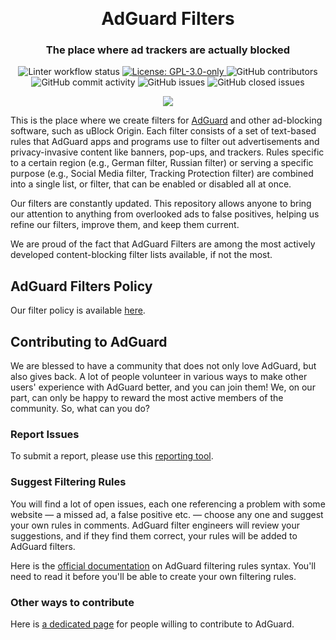 &nbsp;

<h1 align="center">AdGuard Filters</h1>
<h3 align="center">The place where ad trackers are actually blocked</h3>

<p align="center">
    <img src="https://github.com/AdguardTeam/AdguardFilters/actions/workflows/aglint.yml/badge.svg?branch=master"
         alt="Linter workflow status" />
    <a href="https://github.com/AdguardTeam/AdguardFilters/blob/master/LICENSE">
        <img src="https://img.shields.io/github/license/AdguardTeam/AdguardFilters" alt="License: GPL-3.0-only" />
    </a>
    <img alt="GitHub contributors" src="https://img.shields.io/github/contributors/AdguardTeam/AdguardFilters">
    <img alt="GitHub commit activity" src="https://img.shields.io/github/commit-activity/m/AdguardTeam/AdguardFilters" />
    <img alt="GitHub issues" src="https://img.shields.io/github/issues/AdguardTeam/AdguardFilters">
    <img alt="GitHub closed issues" src="https://img.shields.io/github/issues-closed/AdguardTeam/AdguardFilters">
</p>

<p align="center">
    <img src="https://cdn.adtidy.org/website/github.com/AdguardFilters/viking_shield.png" />
</p>

This is the place where we create filters for [AdGuard][adguard] and other
ad-blocking software, such as uBlock Origin. Each filter consists of a set of
text-based rules that AdGuard apps and programs use to filter out advertisements
and privacy-invasive content like banners, pop-ups, and trackers. Rules specific
to a certain region (e.g., German filter, Russian filter) or serving a specific
purpose (e.g., Social Media filter, Tracking Protection filter) are combined
into a single list, or filter, that can be enabled or disabled all at once.

Our filters are constantly updated. This repository allows anyone to bring our
attention to anything from overlooked ads to false positives, helping us refine
our filters, improve them, and keep them current.

We are proud of the fact that AdGuard Filters are among the most actively
developed content-blocking filter lists available, if not the most.

[adguard]: https://adguard.com/

## AdGuard Filters Policy

Our filter policy is available [here][policy].

[policy]: https://kb.adguard.com/general/adguard-filter-policy

## Contributing to AdGuard

We are blessed to have a community that does not only love AdGuard, but also
gives back. A lot of people volunteer in various ways to make other users'
experience with AdGuard better, and you can join them! We, on our part, can
only be happy to reward the most active members of the community.
So, what can you do?

### Report Issues

To submit a report, please use this [reporting tool][report].

[report]: https://agrd.io/report

### Suggest Filtering Rules

You will find a lot of open issues, each one referencing a problem with some
website — a missed ad, a false positive etc. — choose any one and suggest your
own rules in comments. AdGuard filter engineers will review your suggestions,
and if they find them correct, your rules will be added to AdGuard filters.

Here is the [official documentation][documentation] on AdGuard filtering rules
syntax. You'll need to read it before you'll be able to create your own
filtering rules.

[documentation]: https://adguard.com/kb/general/ad-filtering/create-own-filters/

### Other ways to contribute

Here is [a dedicated page][contribute] for people willing to contribute to
AdGuard.

[contribute]: https://adguard.com/contribute.html

